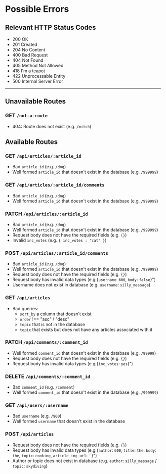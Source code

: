 # Possible Errors

## Relevant HTTP Status Codes

- 200 OK
- 201 Created
- 204 No Content
- 400 Bad Request
- 404 Not Found
- 405 Method Not Allowed
- 418 I'm a teapot
- 422 Unprocessable Entity
- 500 Internal Server Error

---

## Unavailable Routes

### GET `/not-a-route`

- 404: Route does not exist (e.g. `/mitch`)

## Available Routes

### GET `/api/articles/:article_id`

- Bad `article_id` (e.g. `/dog`)
- Well formed `article_id` that doesn't exist in the database (e.g. `/999999`)

### GET `/api/articles/:article_id/comments`

- Bad `article_id` (e.g. `/dog`)
- Well formed `article_id` that doesn't exist in the database (e.g. `/999999`)

### PATCH `/api/articles/:article_id`

- Bad `article_id` (e.g. `/dog`)
- Well formed `article_id` that doesn't exist in the database (e.g. `/999999`)
- Request body does not have the required fields (e.g. `{}`)
- Invalid `inc_votes` (e.g. `{ inc_votes : "cat" }`)

### POST `/api/articles/:article_id/comments`

- Bad `article_id` (e.g. `/dog`)
- Well formed `article_id` that doesn't exist in the database (e.g. `/999999`)
- Request body does not have the required fields (e.g. `{}`)
- Request body has invalid data types (e.g {`username`: `600`, `body`: `false`}")
- Username does not exist in database (e.g. `username`: `silly_message`)

### GET `/api/articles`

- Bad queries:
  - `sort_by` a column that doesn't exist
  - `order` !== "asc" / "desc"
  - `topic` that is not in the database
  - `topic` that exists but does not have any articles associated with it

### PATCH `/api/comments/:comment_id`

- Well formed `comment_id` that doesn't exist in the database (e.g. `/99999`)
- Request body does not have the required fields (e.g. `{}`)
- Request body has invalid data types (e.g {`inc_votes`: `yes`}")

### DELETE `/api/comments/:comment_id`

- Bad `comment_id` (e.g. `/comment`)
- Well formed `comment_id` that doesn't exist in the database (e.g. `/999999`)

### GET `/api/users/:username`

- Bad `username` (e.g. `/900`)
- Well formed `username` that doesn't exist in the database

### POST `/api/articles`

- Request body does not have the required fields (e.g. `{}`)
- Request body has invalid data types (e.g {`author`: `600`, `title`: `the`, `body`: `the`, `topic`: `cooking`, `article_img_url`: ``}")
- Author or topic does not exist in database (e.g. `author`: `silly_message` / `topic`: `skydiving`)
